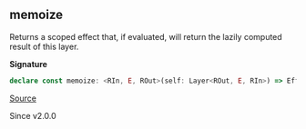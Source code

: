 ## memoize

Returns a scoped effect that, if evaluated, will return the lazily computed
result of this layer.

**Signature**

```ts
declare const memoize: <RIn, E, ROut>(self: Layer<ROut, E, RIn>) => Effect.Effect<Layer<ROut, E, RIn>, never, Scope.Scope>
```

[Source](https://github.com/Effect-TS/effect/tree/main/packages/effect/src/Layer.ts#L484)

Since v2.0.0